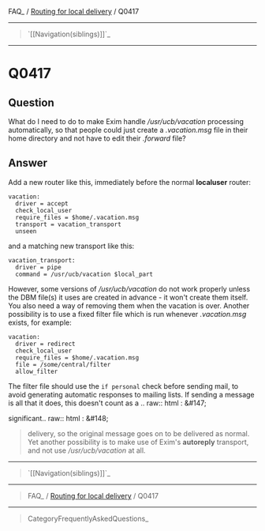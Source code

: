 FAQ\_ / [Routing for local delivery](FAQ/Routing_for_local_delivery) /
Q0417

* * * * *

> \`[[Navigation(siblings)]]\`\_

* * * * *

Q0417
=====

Question
--------

What do I need to do to make Exim handle */usr/ucb/vacation* processing
automatically, so that people could just create a *.vacation.msg* file
in their home directory and not have to edit their *.forward* file?

Answer
------

Add a new router like this, immediately before the normal **localuser**
router:

    vacation:
      driver = accept
      check_local_user
      require_files = $home/.vacation.msg
      transport = vacation_transport
      unseen

and a matching new transport like this:

    vacation_transport:
      driver = pipe
      command = /usr/ucb/vacation $local_part

However, some versions of */usr/ucb/vacation* do not work properly
unless the DBM file(s) it uses are created in advance - it won't create
them itself. You also need a way of removing them when the vacation is
over. Another possibility is to use a fixed filter file which is run
whenever *.vacation.msg* exists, for example:

    vacation:
      driver = redirect
      check_local_user
      require_files = $home/.vacation.msg
      file = /some/central/filter
      allow_filter

The filter file should use the `if personal` check before sending mail, to avoid generating automatic responses to mailing lists. If sending a message is all that it does, this doesn't count as a .. raw:: html
:   &\#147;

significant.. raw:: html
:   &\#148;

> delivery, so the original message goes on to be delivered as normal.
> Yet another possibility is to make use of Exim's **autoreply**
> transport, and not use */usr/ucb/vacation* at all.

* * * * *

> \`[[Navigation(siblings)]]\`\_

* * * * *

> FAQ\_ / [Routing for local delivery](FAQ/Routing_for_local_delivery) /
> Q0417

* * * * *

> CategoryFrequentlyAskedQuestions\_
